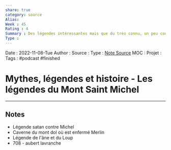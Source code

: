 ```yaml
---
share: true 
category: source
Alias:
Week : 45
Rating : 4
Summary : Des légendes intéressantes mais que du très connu, un peu court aussi. Bref sympa mais j'aurais aimé que ça aille plus loin.
Type : 
---
```

Date : 2022-11-08-Tue
Author :
Source : 
Type : [Note Source](Note%20Source)
MOC :
Projet : 
Tags : #podcast #finished 

# Mythes, légendes et histoire - Les légendes du Mont Saint Michel


***

## Notes

- Légende satan contre Michel
- Caverne du mont dol où est enfermé Merlin
- Légende de l'âne et du Loup
- 708 - aubert lavranche 